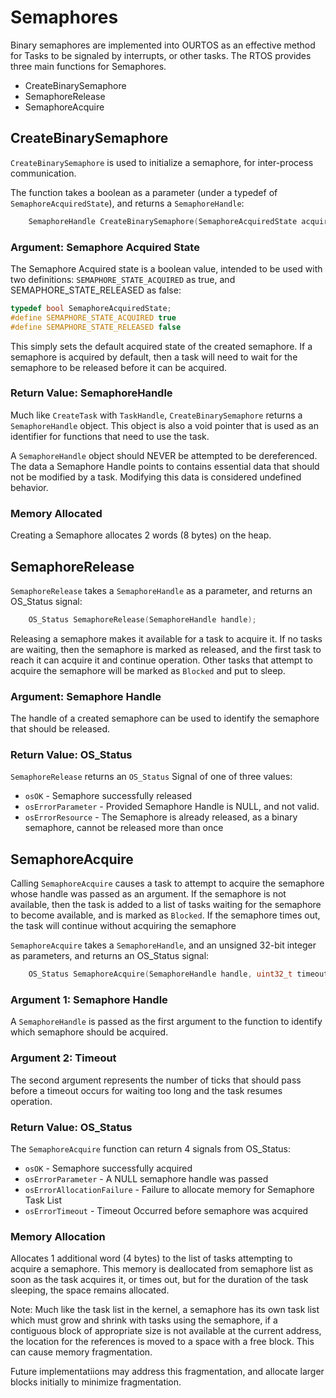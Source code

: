 # Semaphores

Binary semaphores are implemented into OURTOS as an effective method for Tasks to be signaled by interrupts, or other tasks. The RTOS provides three main functions for Semaphores.

- CreateBinarySemaphore
- SemaphoreRelease
- SemaphoreAcquire


## CreateBinarySemaphore

`CreateBinarySemaphore` is used to initialize a semaphore, for inter-process communication.

The function takes a boolean as a parameter (under a typedef of `SemaphoreAcquiredState`), and returns a `SemaphoreHandle`:

```C
    SemaphoreHandle CreateBinarySemaphore(SemaphoreAcquiredState acquiredState);
```

### Argument: Semaphore Acquired State

The Semaphore Acquired state is a boolean value, intended to be used with two definitions: `SEMAPHORE_STATE_ACQUIRED` as true, and SEMAPHORE_STATE_RELEASED as false:

```C
typedef bool SemaphoreAcquiredState;
#define SEMAPHORE_STATE_ACQUIRED true
#define SEMAPHORE_STATE_RELEASED false
```

This simply sets the default acquired state of the created semaphore. If a semaphore is acquired by default, then a task will need to wait for the semaphore to be released before it can be acquired.

### Return Value: SemaphoreHandle

Much like `CreateTask` with `TaskHandle`, `CreateBinarySemaphore` returns a `SemaphoreHandle` object. This object is also a void pointer that is used as an identifier for functions that need to use the task.

A `SemaphoreHandle` object should NEVER be attempted to be dereferenced. The data a Semaphore Handle points to contains essential data that should not be modified by a task. Modifying this data is considered undefined behavior.

### Memory Allocated

Creating a Semaphore allocates 2 words (8 bytes) on the heap.




## SemaphoreRelease

`SemaphoreRelease` takes a `SemaphoreHandle` as a parameter, and returns an OS_Status signal:

```C
    OS_Status SemaphoreRelease(SemaphoreHandle handle);
```

Releasing a semaphore makes it available for a task to acquire it. If no tasks are waiting, then the semaphore is marked as released, and the first task to reach it can acquire it and continue operation. Other tasks that attempt to acquire the semaphore will be marked as `Blocked` and put to sleep.

### Argument: Semaphore Handle

The handle of a created semaphore can be used to identify the semaphore that should be released.

### Return Value: OS_Status

`SemaphoreRelease` returns an `OS_Status` Signal of one of three values:

- `osOK` - Semaphore successfully released
- `osErrorParameter` - Provided Semaphore Handle is NULL, and not valid.
- `osErrorResource` - The Semaphore is already released, as a binary semaphore, cannot be released more than once



## SemaphoreAcquire

Calling `SemaphoreAcquire` causes a task to attempt to acquire the semaphore whose handle was passed as an argument. If the semaphore is not available, then the task is added to a list of tasks waiting for the semaphore to become available, and is marked as `Blocked`. If the semaphore times out, the task will continue without acquiring the semaphore

`SemaphoreAcquire` takes a `SemaphoreHandle`, and an unsigned 32-bit integer as parameters, and returns an OS_Status signal:

```C
    OS_Status SemaphoreAcquire(SemaphoreHandle handle, uint32_t timeout);
```

### Argument 1: Semaphore Handle

A `SemaphoreHandle` is passed as the first argument to the function to identify which semaphore should be acquired.


### Argument 2: Timeout

The second argument represents the number of ticks that should pass before a timeout occurs for waiting too long and the task resumes operation.

### Return Value: OS_Status

The `SemaphoreAcquire` function can return 4 signals from OS_Status:

- `osOK` - Semaphore successfully acquired
- `osErrorParameter` - A NULL semaphore handle was passed
- `osErrorAllocationFailure` - Failure to allocate memory for Semaphore Task List
- `osErrorTimeout` - Timeout Occurred before semaphore was acquired

### Memory Allocation

Allocates 1 additional word (4 bytes) to the list of tasks attempting to acquire a semaphore. This memory is deallocated from semaphore list as soon as the task acquires it, or times out, but for the duration of the task sleeping, the space remains allocated.

Note: Much like the task list in the kernel, a semaphore has its own task list which must grow and shrink with tasks using the semaphore, if a contiguous block of appropriate size is not available at the current address, the location for the references is moved to a space with a free block. This can cause memory fragmentation.

Future implementatiions may address this fragmentation, and allocate larger blocks initially to minimize fragmentation.